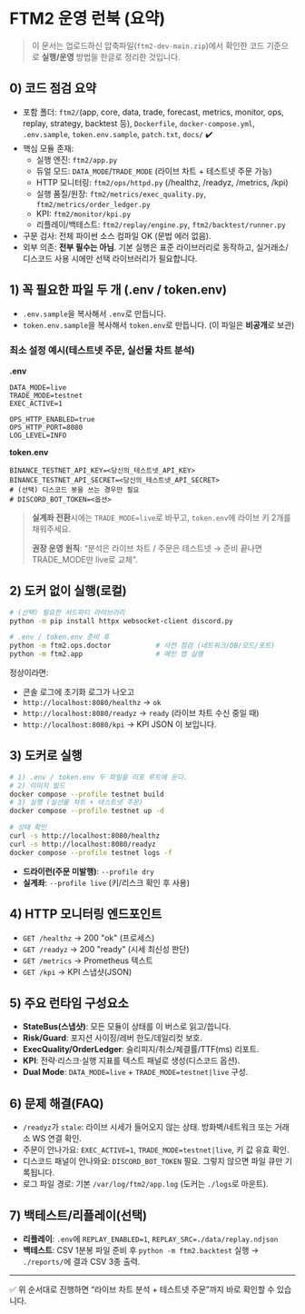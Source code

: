 # FTM2 운영 런북 (요약)

> 이 문서는 업로드하신 압축파일(`ftm2-dev-main.zip`)에서 확인한 코드 기준으로 **실행/운영** 방법을 한글로 정리한 것입니다.

## 0) 코드 점검 요약
- 포함 폴더: `ftm2/`(app, core, data, trade, forecast, metrics, monitor, ops, replay, strategy, backtest 등), `Dockerfile`, `docker-compose.yml`, `.env.sample`, `token.env.sample`, `patch.txt`, `docs/` ✔️
- 핵심 모듈 존재: 
  - 실행 엔진: `ftm2/app.py`
  - 듀얼 모드: `DATA_MODE`/`TRADE_MODE` (라이브 차트 + 테스트넷 주문 가능)
  - HTTP 모니터링: `ftm2/ops/httpd.py` (/healthz, /readyz, /metrics, /kpi)
  - 실행 품질/원장: `ftm2/metrics/exec_quality.py`, `ftm2/metrics/order_ledger.py`
  - KPI: `ftm2/monitor/kpi.py`
  - 리플레이/백테스트: `ftm2/replay/engine.py`, `ftm2/backtest/runner.py`
- 구문 검사: 전체 파이썬 소스 컴파일 OK (문법 에러 없음).
- 외부 의존: **전부 필수는 아님**. 기본 실행은 표준 라이브러리로 동작하고, 실거래소/디스코드 사용 시에만 선택 라이브러리가 필요합니다.

## 1) 꼭 필요한 파일 두 개 (.env / token.env)
- `.env.sample`을 복사해서 `.env`로 만듭니다.
- `token.env.sample`을 복사해서 `token.env`로 만듭니다. (이 파일은 **비공개**로 보관)

### 최소 설정 예시(테스트넷 주문, 실선물 차트 분석)
**.env**
```
DATA_MODE=live
TRADE_MODE=testnet
EXEC_ACTIVE=1

OPS_HTTP_ENABLED=true
OPS_HTTP_PORT=8080
LOG_LEVEL=INFO
```

**token.env**
```
BINANCE_TESTNET_API_KEY=<당신의_테스트넷_API_KEY>
BINANCE_TESTNET_API_SECRET=<당신의_테스트넷_API_SECRET>
# (선택) 디스코드 봇을 쓰는 경우만 필요
# DISCORD_BOT_TOKEN=<옵션>
```

> **실계좌 전환**시에는 `TRADE_MODE=live`로 바꾸고, `token.env`에 라이브 키 2개를 채워주세요.
>
> **권장 운영 원칙**: “분석은 라이브 차트 / 주문은 테스트넷 → 준비 끝나면 TRADE_MODE만 live로 교체”.

## 2) 도커 없이 실행(로컬)
```bash
# (선택) 필요한 서드파티 라이브러리
python -m pip install httpx websocket-client discord.py

# .env / token.env 준비 후
python -m ftm2.ops.doctor           # 사전 점검 (네트워크/DB/모드/포트)
python -m ftm2.app                  # 메인 앱 실행
```

정상이라면:
- 콘솔 로그에 초기화 로그가 나오고
- `http://localhost:8080/healthz` → `ok`
- `http://localhost:8080/readyz` → `ready` (라이브 차트 수신 중일 때)
- `http://localhost:8080/kpi` → KPI JSON 이 보입니다.

## 3) 도커로 실행
```bash
# 1) .env / token.env 두 파일을 리포 루트에 둔다.
# 2) 이미지 빌드
docker compose --profile testnet build
# 3) 실행 (실선물 차트 + 테스트넷 주문)
docker compose --profile testnet up -d

# 상태 확인
curl -s http://localhost:8080/healthz
curl -s http://localhost:8080/readyz
docker compose --profile testnet logs -f
```

- **드라이런(주문 미발행)**: `--profile dry`
- **실계좌**: `--profile live` (키/리스크 확인 후 사용)

## 4) HTTP 모니터링 엔드포인트
- `GET /healthz` → 200 "ok" (프로세스)
- `GET /readyz` → 200 "ready" (시세 최신성 판단)
- `GET /metrics` → Prometheus 텍스트
- `GET /kpi` → KPI 스냅샷(JSON)

## 5) 주요 런타임 구성요소
- **StateBus(스냅샷)**: 모든 모듈이 상태를 이 버스로 읽고/씁니다.
- **Risk/Guard**: 포지션 사이징/레버 한도/데일리컷 보호.
- **ExecQuality/OrderLedger**: 슬리피지/취소/체결률/TTF(ms) 리포트.
- **KPI**: 전략·리스크·실행 지표를 텍스트 패널로 생성(디스코드 옵션).
- **Dual Mode**: `DATA_MODE=live` + `TRADE_MODE=testnet|live` 구성.

## 6) 문제 해결(FAQ)
- `/readyz`가 `stale`: 라이브 시세가 들어오지 않는 상태. 방화벽/네트워크 또는 거래소 WS 연결 확인.
- 주문이 안나가요: `EXEC_ACTIVE=1`, `TRADE_MODE=testnet|live`, 키 값 유효 확인.
- 디스코드 패널이 안나와요: `DISCORD_BOT_TOKEN` 필요. 그렇지 않으면 파일 큐만 기록됩니다.
- 로그 파일 경로: 기본 `/var/log/ftm2/app.log` (도커는 `./logs`로 마운트).

## 7) 백테스트/리플레이(선택)
- **리플레이**: `.env`에 `REPLAY_ENABLED=1`, `REPLAY_SRC=./data/replay.ndjson`
- **백테스트**: CSV 1분봉 파일 준비 후 `python -m ftm2.backtest` 실행 → `./reports/`에 결과 CSV 3종 출력.

---

✅ 위 순서대로 진행하면 “라이브 차트 분석 + 테스트넷 주문”까지 바로 확인할 수 있습니다.
